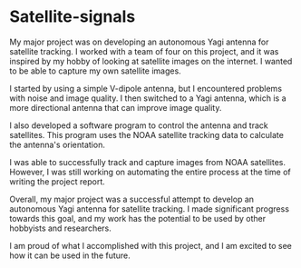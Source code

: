 # Satellite-signals
My major project was on developing an autonomous Yagi antenna for satellite tracking. I worked with a team of four on this project, and it was inspired by my hobby of looking at satellite images on the internet. I wanted to be able to capture my own satellite images.

I started by using a simple V-dipole antenna, but I encountered problems with noise and image quality. I then switched to a Yagi antenna, which is a more directional antenna that can improve image quality.

I also developed a software program to control the antenna and track satellites. This program uses the NOAA satellite tracking data to calculate the antenna's orientation.

I was able to successfully track and capture images from NOAA satellites. However, I was still working on automating the entire process at the time of writing the project report.

Overall, my major project was a successful attempt to develop an autonomous Yagi antenna for satellite tracking. I made significant progress towards this goal, and my work has the potential to be used by other hobbyists and researchers.

I am proud of what I accomplished with this project, and I am excited to see how it can be used in the future.
